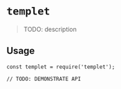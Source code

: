 # `templet`

> TODO: description

## Usage

```
const templet = require('templet');

// TODO: DEMONSTRATE API
```
